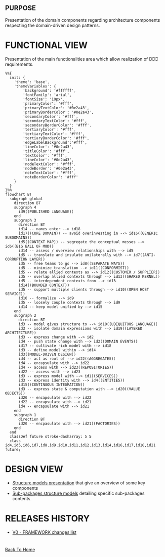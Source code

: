 ## PURPOSE
Presentation of the domain components regarding architecture components respecting the domain-driven design patterns.

# FUNCTIONAL VIEW
Presentation of the main functionalities area which allow realization of DDD requirements.

```mermaid
%%{
  init: {
    'theme': 'base',
    'themeVariables': {
        'background': '#ffffff',
        'fontFamily': 'arial',
        'fontSize': '10px',
        'primaryColor': '#fff',
        'primaryTextColor': '#0e2a43',
        'primaryBorderColor': '#0e2a43',
        'secondaryColor': '#fff',
        'secondaryTextColor': '#fff',
        'secondaryBorderColor': '#fff',
        'tertiaryColor': '#fff',
        'tertiaryTextColor': '#fff',
        'tertiaryBorderColor': '#fff',
        'edgeLabelBackground':'#fff',
        'lineColor': '#0e2a43',
        'titleColor': '#fff',
        'textColor': '#fff',
        'lineColor': '#0e2a43',
        'nodeTextColor': '#fff',
        'nodeBorder': '#0e2a43',
        'noteTextColor': '#fff',
        'noteBorderColor': '#fff'
    }
  }
}%%
flowchart BT
  subgraph global
    direction BT
    subgraph 4
      id9((PUBLISHED LANGUAGE))
    end
    subgraph 3
      direction BT
      id14 -- names enter --> id18
      id17((CORE DOMAIN)) -- avoid overinvesting in --> id16((GENERIC SUBDOMAINS))
      id5((CONTEXT MAP)) -- segregate the conceptual messes --> id6((BIG BALL OF MUD))
      id14 -- assess / overview relationships with --> id5
      id5 -- translate and insulate unilaterally with --> id7((ANTI-CORRUPTION LAYER))
      id5 -- free teams to go --> id8((SEPARATE WAYS))
      id5 -- minimize translation --> id11((CONFORMIST))
      id5 -- relate allied contexts as --> id12((CUSTOMER / SUPPLIER))
      id5 -- overlap allied contexts through --> id13((SHARED KERNEL))
      id5 -- interdependent contexts from --> id13
      id14((BOUNDED CONTEXT))
      id5 -- support multiple clients through --> id10((OPEN HOST SERVICE))
      id10 -- formalize --> id9
      id5 -- loosely couple contexts through --> id9
      id14 -- keep model unified by --> id15
    end
    subgraph 2
      direction BT
      id3 -- model gives structure to --> id18((UBIQUITOUS LANGUAGE))
      id3 -- isolate domain expressions with --> id19((LAYERED ARCHITECTURE))
      id3 -- express change with --> id2
      id4 -- push state change with --> id2((DOMAIN EVENTS))
      id17 -- cultivate rich model with --> id18
      id3 -- define model within --> id14
      id3((MODEL-DRIVEN DESIGN))
      id4 -- act as root of --> id22((AGGREGATES))
      id4 -- encapsulate with --> id22
      id4 -- access with --> id23((REPOSITORIES))
      id22 -- access with --> id23
      id3 -- express model with --> id1((SERVICES))
      id3 -- express identity with --> id4((ENTITIES))
      id15((CONTINUOUS INTEGRATION))
      id3 -- express state & computation with --> id20((VALUE OBJECTS))
      id20 -- encapsulate with --> id22
      id22 -- encapsulate with --> id21
      id4 -- encapsulate with --> id21
    end
    subgraph 1
      direction BT
      id20 -- encpasulate with --> id21((FACTORIES))
    end
  end
  classDef future stroke-dasharray: 5 5
  class id4,id5,id6,id7,id8,id9,id10,id11,id12,id13,id14,id16,id17,id18,id21 future;

```

# DESIGN VIEW

- [Structure models presentation](designview-structure-models.md) that give an overview of some key components
- [Sub-packages structure models](designview-packages.md) detailing specific sub-packages contents.

# RELEASES HISTORY
- [V0 - FRAMEWORK changes list](v0-changes.md)

#
[Back To Home](../README.md)
